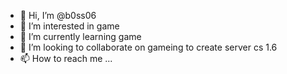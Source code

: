 - 👋 Hi, I’m @b0ss06
- 👀 I’m interested in game
- 🌱 I’m currently learning game
- 💞️ I’m looking to collaborate on gameing to create server cs 1.6 
- 📫 How to reach me ...

<!---
b0ss06/b0ss06 is a ✨ special ✨ repository because its `README.md` (this file) appears on your GitHub profile.
You can click the Preview link to take a look at your changes.
--->
